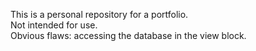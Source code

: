 This is a personal repository for a portfolio.  
Not intended for use.  
Obvious flaws: accessing the database in the view block.
